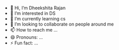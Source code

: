 - 👋 Hi, I’m Dheekshita Rajan
- 👀 I’m interested in DS
- 🌱 I’m currently learning cs
- 💞️ I’m looking to collaborate on people around me
- 📫 How to reach me ...
- 😄 Pronouns: ...
- ⚡ Fun fact: ...

<!---
dheeksh08/dheeksh08 is a ✨ special ✨ repository because its `README.md` (this file) appears on your GitHub profile.
You can click the Preview link to take a look at your changes.
--->
